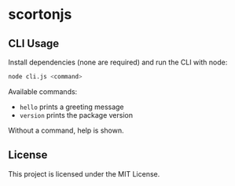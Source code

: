 # scortonjs

## CLI Usage

Install dependencies (none are required) and run the CLI with node:

```bash
node cli.js <command>
```

Available commands:

- `hello`    prints a greeting message
- `version`  prints the package version

Without a command, help is shown.

## License

This project is licensed under the MIT License.
